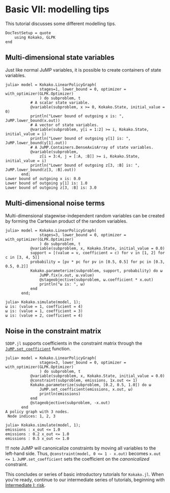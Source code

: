 # Basic VII: modelling tips

This tutorial discusses some different modelling tips.

```@meta
DocTestSetup = quote
    using Kokako, GLPK
end
```

## Multi-dimensional state variables

Just like normal JuMP variables, it is possible to create containers of state
variables.

```jldoctest; filter=r"A policy graph.+"s
julia> model = Kokako.LinearPolicyGraph(
               stages=1, lower_bound = 0, optimizer = with_optimizer(GLPK.Optimizer)
               ) do subproblem, t
           # A scalar state variable.
           @variable(subproblem, x >= 0, Kokako.State, initial_value = 0)
           println("Lower bound of outgoing x is: ", JuMP.lower_bound(x.out))
           # A vector of state variables.
           @variable(subproblem, y[i = 1:2] >= i, Kokako.State, initial_value = i)
           println("Lower bound of outgoing y[1] is: ", JuMP.lower_bound(y[1].out))
           # A JuMP.Containers.DenseAxisArray of state variables.
           @variable(subproblem,
               z[i = 3:4, j = [:A, :B]] >= i, Kokako.State, initial_value = i)
           println("Lower bound of outgoing z[3, :B] is: ", JuMP.lower_bound(z[3, :B].out))
       end;
Lower bound of outgoing x is: 0.0
Lower bound of outgoing y[1] is: 1.0
Lower bound of outgoing z[3, :B] is: 3.0
```

## Multi-dimensional noise terms

Multi-dimensional stagewise-independent random variables can be created by
forming the Cartesian product of the random variables.

```jldoctest; filter=[r"\(value = \d, coefficient = \d\)", r"1\-element.+"s]
julia> model = Kokako.LinearPolicyGraph(
               stages=3, lower_bound = 0, optimizer = with_optimizer(GLPK.Optimizer)
               ) do subproblem, t
           @variable(subproblem, x, Kokako.State, initial_value = 0.0)
           support = [(value = v, coefficient = c) for v in [1, 2] for c in [3, 4, 5]]
           probability = [pv * pc for pv in [0.5, 0.5] for pc in [0.3, 0.5, 0.2]]
           Kokako.parameterize(subproblem, support, probability) do ω
               JuMP.fix(x.out, ω.value)
               @stageobjective(subproblem, ω.coefficient * x.out)
               println("ω is: ", ω)
           end
       end;

julia> Kokako.simulate(model, 1);
ω is: (value = 1, coefficient = 4)
ω is: (value = 1, coefficient = 3)
ω is: (value = 2, coefficient = 4)
```

## Noise in the constraint matrix

`SDDP.jl` supports coefficients in the constraint matrix through the
[`JuMP.set_coefficient`](http://www.juliaopt.org/JuMP.jl/v0.19/constraints/#JuMP.set_coefficient)
function.

```jldoctest; filter=r" \: .+?1.0"
julia> model = Kokako.LinearPolicyGraph(
               stages=3, lower_bound = 0, optimizer = with_optimizer(GLPK.Optimizer)
               ) do subproblem, t
           @variable(subproblem, x, Kokako.State, initial_value = 0.0)
           @constraint(subproblem, emissions, 1x.out <= 1)
           Kokako.parameterize(subproblem, [0.2, 0.5, 1.0]) do ω
               JuMP.set_coefficient(emissions, x.out, ω)
               println(emissions)
           end
           @stageobjective(subproblem, -x.out)
       end
A policy graph with 3 nodes.
 Node indices: 1, 2, 3

julia> Kokako.simulate(model, 1);
emissions : x_out <= 1.0
emissions : 0.2 x_out <= 1.0
emissions : 0.5 x_out <= 1.0
```

!!! note
    JuMP will canonicalize constraints by moving all variables to the left-hand
    side. Thus, `@constraint(model, 0 <= 1 - x.out)` becomes `x.out <= 1`.
    `JuMP.set_coefficient` sets the coefficient on the _canonicalized_
    constraint.

This concludes or series of basic introductory tutorials for `Kokako.jl`. When
you're ready, continue to our intermediate series of tutorials, beginning with
[Intermediate I: risk](@ref).
